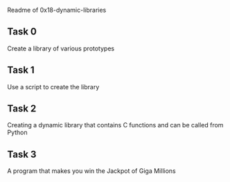 Readme of 0x18-dynamic-libraries

## Task 0 ##
Create a library of various prototypes

## Task 1 ##
Use a script to create the library

## Task 2 ##
Creating a dynamic library that contains C functions and can be called from Python

## Task 3 ##
A program that makes you win the Jackpot of Giga Millions
